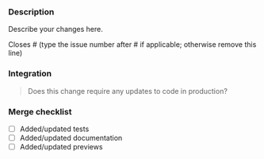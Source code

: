 ### Description

Describe your changes here.

Closes # (type the issue number after # if applicable; otherwise remove this line)

### Integration

> Does this change require any updates to code in production?

### Merge checklist

- [ ] Added/updated tests
- [ ] Added/updated documentation
- [ ] Added/updated previews

